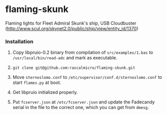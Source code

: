 # flaming-skunk
Flaming lights for Fleet Admiral Skunk's ship, USB Cloudbuster (http://www.scul.org/skynet2.0/public/ship/view/entity_id/1370)

### Installation ###

1. Copy libpruio-0.2 binary from compilation of `src/examples/1.bas` to `/usr/local/bin/read-adc` and mark as executable.

2. `git clone git@github.com:rascalmicro/flaming-skunk.git`

3. Move `sternoslomo.conf` to `/etc/supervisor/conf.d/sternoslomo.conf` to start `flames.py` at boot.

4. Get libpruio initialized properly.

5. Put `fcserver.json` at `/etc/fcserver.json` and update the Fadecandy serial in the file to the correct one, which you can get from `dmesg`.
